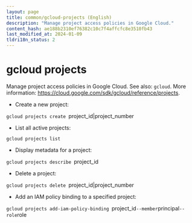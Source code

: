 ```yaml
---
layout: page
title: common/gcloud-projects (English)
description: "Manage project access policies in Google Cloud."
content_hash: ae188b2310ef76382c10c7f4affcfc8e3510fb43
last_modified_at: 2024-01-09
tldri18n_status: 2
---
```

# gcloud projects

Manage project access policies in Google Cloud.
See also: `gcloud`.
More information: <https://cloud.google.com/sdk/gcloud/reference/projects>.

- Create a new project:

`gcloud projects create `<span class="tldr-var badge badge-pill bg-dark-lm bg-white-dm text-white-lm text-dark-dm font-weight-bold">project_id|project_number</span>

- List all active projects:

`gcloud projects list`

- Display metadata for a project:

`gcloud projects describe `<span class="tldr-var badge badge-pill bg-dark-lm bg-white-dm text-white-lm text-dark-dm font-weight-bold">project_id</span>

- Delete a project:

`gcloud projects delete `<span class="tldr-var badge badge-pill bg-dark-lm bg-white-dm text-white-lm text-dark-dm font-weight-bold">project_id|project_number</span>

- Add an IAM policy binding to a specified project:

`gcloud projects add-iam-policy-binding `<span class="tldr-var badge badge-pill bg-dark-lm bg-white-dm text-white-lm text-dark-dm font-weight-bold">project_id</span>` --member `<span class="tldr-var badge badge-pill bg-dark-lm bg-white-dm text-white-lm text-dark-dm font-weight-bold">principal</span>` --role `<span class="tldr-var badge badge-pill bg-dark-lm bg-white-dm text-white-lm text-dark-dm font-weight-bold">role</span>
